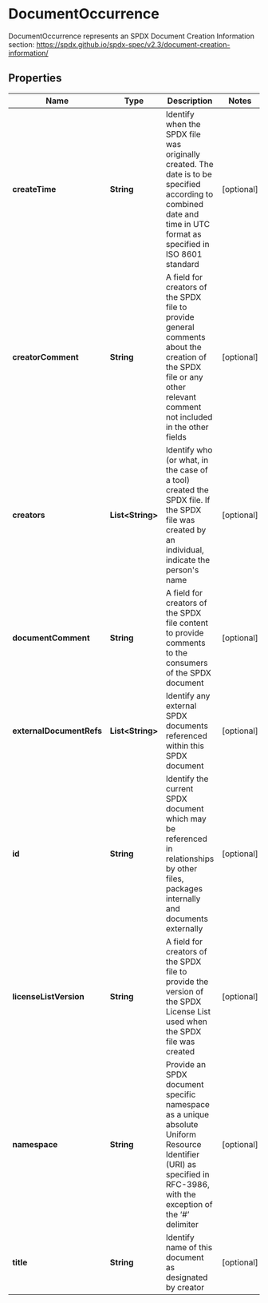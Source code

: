 

# DocumentOccurrence

DocumentOccurrence represents an SPDX Document Creation Information section: https://spdx.github.io/spdx-spec/v2.3/document-creation-information/

## Properties

| Name | Type | Description | Notes |
|------------ | ------------- | ------------- | -------------|
|**createTime** | **String** | Identify when the SPDX file was originally created. The date is to be specified according to combined date and time in UTC format as specified in ISO 8601 standard |  [optional] |
|**creatorComment** | **String** | A field for creators of the SPDX file to provide general comments about the creation of the SPDX file or any other relevant comment not included in the other fields |  [optional] |
|**creators** | **List&lt;String&gt;** | Identify who (or what, in the case of a tool) created the SPDX file. If the SPDX file was created by an individual, indicate the person&#39;s name |  [optional] |
|**documentComment** | **String** | A field for creators of the SPDX file content to provide comments to the consumers of the SPDX document |  [optional] |
|**externalDocumentRefs** | **List&lt;String&gt;** | Identify any external SPDX documents referenced within this SPDX document |  [optional] |
|**id** | **String** | Identify the current SPDX document which may be referenced in relationships by other files, packages internally and documents externally |  [optional] |
|**licenseListVersion** | **String** | A field for creators of the SPDX file to provide the version of the SPDX License List used when the SPDX file was created |  [optional] |
|**namespace** | **String** | Provide an SPDX document specific namespace as a unique absolute Uniform Resource Identifier (URI) as specified in RFC-3986, with the exception of the ‘#’ delimiter |  [optional] |
|**title** | **String** | Identify name of this document as designated by creator |  [optional] |



